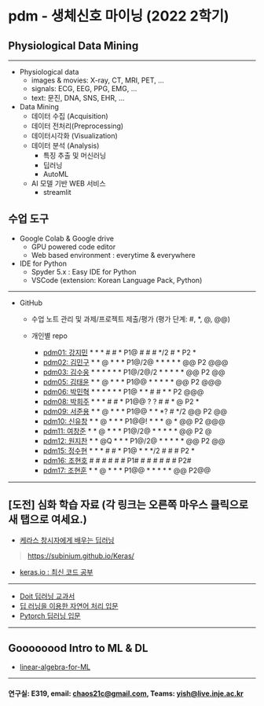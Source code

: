 # pdm - 생체신호 마이닝 (2022 2학기)
## Physiological Data Mining
---
* Physiological data
  - images & movies: X-ray, CT, MRI, PET, ...
  - signals: ECG, EEG, PPG, EMG, ...
  - text: 문진, DNA, SNS, EHR, ...
* Data Mining
  - 데이터 수집 (Acquisition)
  - 데이터 전처리(Preprocessing)
  - 데이터시각화 (Visualization)
  - 데이터 분석 (Analysis)
    * 특징 추출 및 머신러닝
    * 딥러닝
    * AutoML
  - AI 모델 기반 WEB 서비스
    * streamlit
    
## 수업 도구
* Google Colab & Google drive
  - GPU powered code editor
  - Web based environment : everytime & everywhere
* IDE for Python
  - Spyder 5.x : Easy IDE for Python
  - VSCode (extension: Korean Language Pack, Python)
---
* GitHub
  - 수업 노트 관리 및 과제/프로젝트 제출/평가 (평가 단계: #, *, @, @@)
  
  - 개인별 repo  
    * [pdm01: 강지민](https://github.com/rkdwlals37/pdm01) * * * # # * P1@ # # # */2 # * P2 *
    * [pdm02: 김민구](https://github.com/alsrn36533/pdm02) * * @ * * * P1@/2@ * * * * * @@ P2 @@@
    * [pdm03: 김수웅](https://github.com/rlatndnd9804/pdm03) * * * * * * P1@/2@/2 * * * * * @@ P2 @@
    * [pdm05: 김태윤](https://github.com/kimtaeyoon1/pdm05) * * @ * * * P1@@ * * * * * @@ P2 @@@
    * [pdm06: 박민혁](https://github.com/minhyeokpark/pdm06) * * * * * * P1@ * * # # * * P2 @@@
    * [pdm08: 박희주](https://github.com/suyangegrong/pdm08) * * * # # * P1@@ ? ? # # * @ P2 *
    * [pdm09: 서준용](https://github.com/joi0804/pdm09) * * @ * * * P1@@ * * *? # */2 @@ P2 @@
    * [pdm10: 신유창](https://github.com/pdm10/pdm10) * * @ * * * P1@@! * * * @ * @@ P2 @@@
    * [pdm11: 여창준](https://github.com/dpfpsel0622/pdm11) * * @ * * * P1@/2@ * * * * * @@ P2 @
    * [pdm12: 원지찬](https://github.com/dnjswlcks67/pdm12) * * @Q * * * P1@/2@ * * * * * @@ P2 @@
    * [pdm15: 정수현](https://github.com/jungsh210/pbm15) * * * # # * P1@ * * */2 # # # P2 *
    * [pdm16: 조현호]() # # # # # # P1# # # # # # # P2#
    * [pdm17: 조현훈](https://github.com/pdm17/pdm17) * * @ * * * P1@@ * * * * * @@ P2@@

---
 
 ## [도전] 심화 학습 자료 (각 링크는 오른쪽 마우스 클릭으로 새 탭으로 여세요.)

 - [케라스 창시자에게 배우는 딥러닝](https://github.com/rickiepark/deep-learning-with-python-notebooks) 
 > https://subinium.github.io/Keras/
 - [keras.io : 최신 코드 공부](https://keras.io)
 ---
 - [Doit 딥러닝 교과서](http://easyspub.co.kr/20_Menu/BookView/472/PUB) 
 - [딥 러닝을 이용한 자연어 처리 입문](https://wikidocs.net/book/2155)
 - [Pytorch 딥러닝 입문](https://github.com/Justin-A/DeepLearning101)  
 ---
 ## Goooooood Intro to ML & DL
 - [linear-algebra-for-ML](https://www.freecodecamp.org/news/how-machine-learning-leverages-linear-algebra-to-optimize-model-trainingwhy-you-should-learn-the-fundamentals-of-linear-algebra/)
 ---
 
  #### 연구실: E319, email: chaos21c@gmail.com, Teams: yish@live.inje.ac.kr
 
